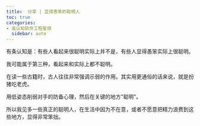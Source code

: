 ```yaml
---
title:  分享 | 显得愚笨的聪明人
toc: true
categories:
- 高认知软件工程星球
  sidebar: auto
---
```


有条认知是：有些人看起来很聪明实际上并不是，有些人显得愚笨实际上很聪明。

我可能属于第三种，看起来和实际上都不聪明。

在读一些古籍时，古人往往非常强调示弱的作用。其实用更通俗的话来说，就是扮猪吃老虎。

用低姿态削弱对手的防备心理，然后在关键的地方"聪明"。

所以我见多一些真正的聪明人，在生活中因为不在意，或者不愿意把精力浪费到这些地方，显得非常笨拙。
